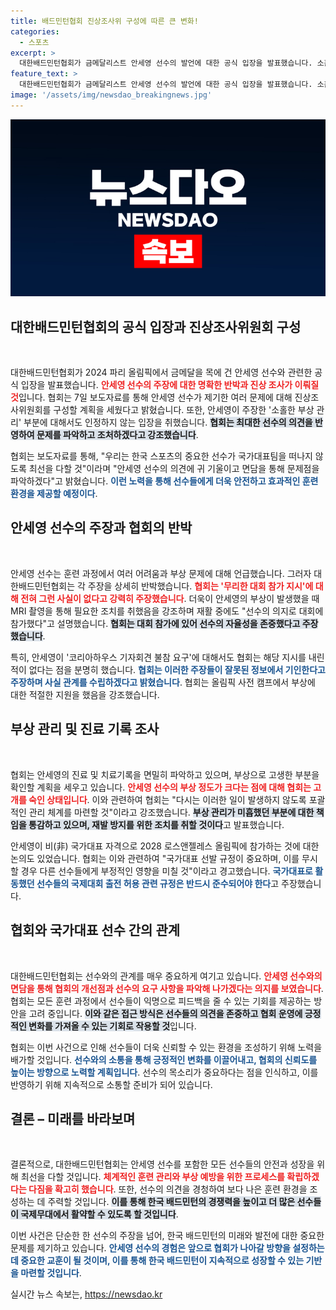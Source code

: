 ```yaml
---
title: 배드민턴협회 진상조사위 구성에 따른 큰 변화!
categories:
  - 스포츠
excerpt: >
  대한배드민턴협회가 금메달리스트 안세영 선수의 발언에 대한 공식 입장을 발표했습니다. 소홀한 부상 관리 주장에 대해 반박하며 진상조사위원회를 꾸리겠다고 밝혔습니다. 안세영의 올림픽 출전 여부에 대한 고민도 엿보였습니다!
feature_text: >
  대한배드민턴협회가 금메달리스트 안세영 선수의 발언에 대한 공식 입장을 발표했습니다. 소홀한 부상 관리 주장에 대해 반박하며 진상조사위원회를 꾸리겠다고 밝혔습니다. 안세영의 올림픽 출전 여부에 대한 고민도 엿보였습니다!
image: '/assets/img/newsdao_breakingnews.jpg'
---
```


<p><img src="/assets/img/newsdao_breakingnews.jpg" alt="flaretime 속보" /></p>

<h2 data-ke-size="size26">대한배드민턴협회의 공식 입장과 진상조사위원회 구성</h2>

<p data-ke-size="size16">&nbsp;</p>

<p>대한배드민턴협회가 2024 파리 올림픽에서 금메달을 목에 건 안세영 선수와 관련한 공식 입장을 발표했습니다. <b><span style="color: #ee2323;">안세영 선수의 주장에 대한 명확한 반박과 진상 조사가 이뤄질 것</span></b>입니다. 협회는 7일 보도자료를 통해 안세영 선수가 제기한 여러 문제에 대해 진상조사위원회를 구성할 계획을 세웠다고 밝혔습니다. 또한, 안세영이 주장한 '소홀한 부상 관리' 부분에 대해서도 인정하지 않는 입장을 취했습니다. <b><span style="background-color: #21538527;">협회는 최대한 선수의 의견을 반영하여 문제를 파악하고 조처하겠다고 강조했습니다</span></b>.</p>

<p>협회는 보도자료를 통해, "우리는 한국 스포츠의 중요한 선수가 국가대표팀을 떠나지 않도록 최선을 다할 것"이라며 "안세영 선수의 의견에 귀 기울이고 면담을 통해 문제점을 파악하겠다"고 밝혔습니다. <b><span style="color: #1a5490;">이런 노력을 통해 선수들에게 더욱 안전하고 효과적인 훈련 환경을 제공할 예정이다</span></b>.</p>

<h2 data-ke-size="size26">안세영 선수의 주장과 협회의 반박</h2>

<p data-ke-size="size16">&nbsp;</p>

<p>안세영 선수는 훈련 과정에서 여러 어려움과 부상 문제에 대해 언급했습니다. 그러자 대한배드민턴협회는 각 주장을 상세히 반박했습니다. <b><span style="color: #ee2323;">협회는 '무리한 대회 참가 지시'에 대해 전혀 그런 사실이 없다고 강력히 주장했습니다</span></b>. 더욱이 안세영의 부상이 발생했을 때 MRI 촬영을 통해 필요한 조치를 취했음을 강조하며 재활 중에도 "선수의 의지로 대회에 참가했다"고 설명했습니다. <b><span style="background-color: #21538527;">협회는 대회 참가에 있어 선수의 자율성을 존중했다고 주장했습니다</span></b>.</p>

<p>특히, 안세영이 '코리아하우스 기자회견 불참 요구'에 대해서도 협회는 해당 지시를 내린 적이 없다는 점을 분명히 했습니다. <b><span style="color: #1a5490;">협회는 이러한 주장들이 잘못된 정보에서 기인한다고 주장하며 사실 관계를 수립하겠다고 밝혔습니다</span></b>. 협회는 올림픽 사전 캠프에서 부상에 대한 적절한 지원을 했음을 강조했습니다.</p>

<h2 data-ke-size="size26">부상 관리 및 진료 기록 조사</h2>

<p data-ke-size="size16">&nbsp;</p>

<p>협회는 안세영의 진료 및 치료기록을 면밀히 파악하고 있으며, 부상으로 고생한 부분을 확인할 계획을 세우고 있습니다. <b><span style="color: #ee2323;">안세영 선수의 부상 정도가 크다는 점에 대해 협회는 고개를 숙인 상태입니다</span></b>. 이와 관련하여 협회는 "다시는 이러한 일이 발생하지 않도록 포괄적인 관리 체계를 마련할 것"이라고 강조했습니다. <b><span style="background-color: #21538527;">부상 관리가 미흡했던 부분에 대한 책임을 통감하고 있으며, 재발 방지를 위한 조치를 취할 것이다</span></b>고 발표했습니다.</p>

<p>안세영이 비(非) 국가대표 자격으로 2028 로스앤젤레스 올림픽에 참가하는 것에 대한 논의도 있었습니다. 협회는 이와 관련하여 "국가대표 선발 규정이 중요하며, 이를 무시할 경우 다른 선수들에게 부정적인 영향을 미칠 것"이라고 경고했습니다. <b><span style="color: #1a5490;">국가대표로 활동했던 선수들의 국제대회 출전 허용 관련 규정은 반드시 준수되어야 한다</span></b>고 주장했습니다.</p>

<h2 data-ke-size="size26">협회와 국가대표 선수 간의 관계</h2>

<p data-ke-size="size16">&nbsp;</p>

<p>대한배드민턴협회는 선수와의 관계를 매우 중요하게 여기고 있습니다. <b><span style="color: #ee2323;">안세영 선수와의 면담을 통해 협회의 개선점과 선수의 요구 사항을 파악해 나가겠다는 의지를 보였습니다</span></b>. 협회는 모든 훈련 과정에서 선수들이 익명으로 피드백을 줄 수 있는 기회를 제공하는 방안을 고려 중입니다. <b><span style="background-color: #21538527;">이와 같은 접근 방식은 선수들의 의견을 존중하고 협회 운영에 긍정적인 변화를 가져올 수 있는 기회로 작용할 것</span></b>입니다.</p>

<p>협회는 이번 사건으로 인해 선수들이 더욱 신뢰할 수 있는 환경을 조성하기 위해 노력을 배가할 것입니다. <b><span style="color: #1a5490;">선수와의 소통을 통해 긍정적인 변화를 이끌어내고, 협회의 신뢰도를 높이는 방향으로 노력할 계획입니다</span></b>. 선수의 목소리가 중요하다는 점을 인식하고, 이를 반영하기 위해 지속적으로 소통할 준비가 되어 있습니다.</p>

<h2 data-ke-size="size26">결론 – 미래를 바라보며</h2>

<p data-ke-size="size16">&nbsp;</p>

<p>결론적으로, 대한배드민턴협회는 안세영 선수를 포함한 모든 선수들의 안전과 성장을 위해 최선을 다할 것입니다. <b><span style="color: #ee2323;">체계적인 훈련 관리와 부상 예방을 위한 프로세스를 확립하겠다는 다짐을 확고히 했습니다</span></b>. 또한, 선수의 의견을 경청하여 보다 나은 훈련 환경을 조성하는 데 주력할 것입니다. <b><span style="background-color: #21538527;">이를 통해 한국 배드민턴의 경쟁력을 높이고 더 많은 선수들이 국제무대에서 활약할 수 있도록 할 것입니다</span></b>.</p>

<p>이번 사건은 단순한 한 선수의 주장을 넘어, 한국 배드민턴의 미래와 발전에 대한 중요한 문제를 제기하고 있습니다. <b><span style="color: #1a5490;">안세영 선수의 경험은 앞으로 협회가 나아갈 방향을 설정하는 데 중요한 교훈이 될 것이며, 이를 통해 한국 배드민턴이 지속적으로 성장할 수 있는 기반을 마련할 것입니다</span></b>.</p>
실시간 뉴스 속보는, <a href="https://newsdao.kr" rel="dofollow">https://newsdao.kr</a>


